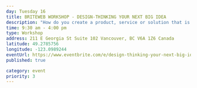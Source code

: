 ```yaml
---
day: Tuesday 16
title: BRITEWEB WORKSHOP - DESIGN-THINKING YOUR NEXT BIG IDEA
description: "How do you create a product, service or solution that is innovative, and that everyone wants? The most creative and successful entrepreneurs and business leaders use design thinking. Taught by Marica Rizzo and Alexis Young, the workshop will also feature local experts to help you craft your solutions."
time: 9:30 am - 4:00 pm
type: Workshop
address: 211 E Georgia St Suite 102 Vancouver, BC V6A 1Z6 Canada
latitude: 49.2785756
longitude: -123.0989244
eventUrl: https://www.eventbrite.com/e/design-thinking-your-next-big-idea-tickets-12585139491
published: true

category: event
priority: 3
---
```

